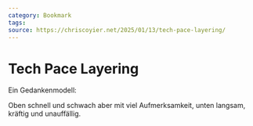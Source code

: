 ```yaml
---
category: Bookmark
tags: 
source: https://chriscoyier.net/2025/01/13/tech-pace-layering/
---
```


# Tech Pace Layering

Ein Gedankenmodell:

Oben schnell und schwach aber mit viel Aufmerksamkeit,
unten langsam, kräftig und unauffällig.
